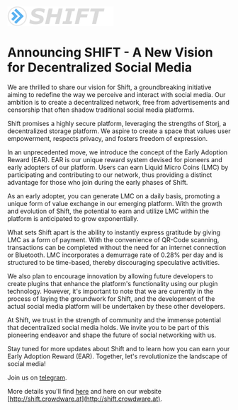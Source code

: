 ![logo](./images/logo.png "logo")  

# Announcing SHIFT - A New Vision for Decentralized Social Media
We are thrilled to share our vision for Shift, a groundbreaking initiative aiming to redefine the way we perceive and interact with social media. Our ambition is to create a decentralized network, free from advertisements and censorship that often shadow traditional social media platforms.

Shift promises a highly secure platform, leveraging the strengths of Storj, a decentralized storage platform. We aspire to create a space that values user empowerment, respects privacy, and fosters freedom of expression.

In an unprecedented move, we introduce the concept of the Early Adoption Reward (EAR). EAR is our unique reward system devised for pioneers and early adopters of our platform. Users can earn Liquid Micro Coins (LMC) by participating and contributing to our network, thus providing a distinct advantage for those who join during the early phases of Shift.

As an early adopter, you can generate LMC on a daily basis, promoting a unique form of value exchange in our emerging platform. With the growth and evolution of Shift, the potential to earn and utilize LMC within the platform is anticipated to grow exponentially.

What sets Shift apart is the ability to instantly express gratitude by giving LMC as a form of payment. With the convenience of QR-Code scanning, transactions can be completed without the need for an internet connection or Bluetooth. LMC incorporates a demurrage rate of 0.28% per day and is structured to be time-based, thereby discouraging speculative activities.

We also plan to encourage innovation by allowing future developers to create plugins that enhance the platform's functionality using our plugin technology. However, it's important to note that we are currently in the process of laying the groundwork for Shift, and the development of the actual social media platform will be undertaken by these other developers.

At Shift, we trust in the strength of community and the immense potential that decentralized social media holds. We invite you to be part of this pioneering endeavor and shape the future of social networking with us.

Stay tuned for more updates about Shift and to learn how you can earn your Early Adoption Reward (EAR). Together, let's revolutionize the landscape of social media!

Join us on [telegram](https://t.me/crowdware).

More details you'll find [here](https://github.com/CrowdWare/Shift/blob/main/readme.md) and here on our website [http://shift.crowdware.at](http://shift.crowdware.at).
